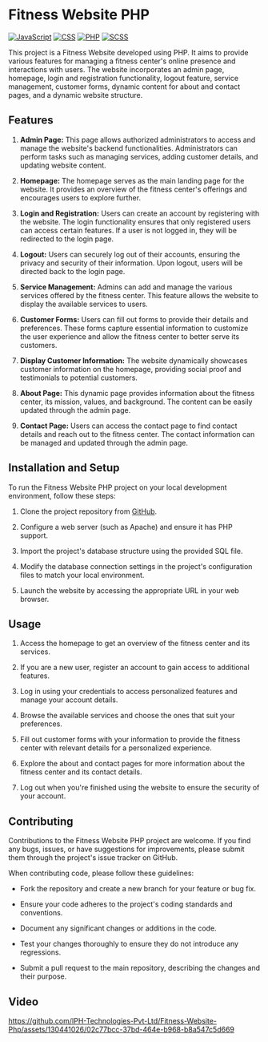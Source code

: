 # Fitness Website PHP
[![JavaScript](https://img.shields.io/badge/javascript-%2320232a.svg?style=for-the-badge&logo=javascript&logoColor=%23F7DF1E)](https://developer.mozilla.org/en-US/docs/Web/JavaScript)
[![CSS](https://img.shields.io/badge/css-%2320232a.svg?style=for-the-badge&logo=css3&logoColor=%231572B6)](https://developer.mozilla.org/en-US/docs/Web/CSS)
[![PHP](https://img.shields.io/badge/php-%2320232a.svg?style=for-the-badge&logo=php&logoColor=%23777BB4)](https://www.php.net/)
[![SCSS](https://img.shields.io/badge/scss-%2320232a.svg?style=for-the-badge&logo=sass&logoColor=%23CC6699)](https://sass-lang.com/)


This project is a Fitness Website developed using PHP. It aims to provide various features for managing a fitness center's online presence and interactions with users. The website incorporates an admin page, homepage, login and registration functionality, logout feature, service management, customer forms, dynamic content for about and contact pages, and a dynamic website structure.

## Features

1. **Admin Page:** This page allows authorized administrators to access and manage the website's backend functionalities. Administrators can perform tasks such as managing services, adding customer details, and updating website content.

2. **Homepage:** The homepage serves as the main landing page for the website. It provides an overview of the fitness center's offerings and encourages users to explore further.

3. **Login and Registration:** Users can create an account by registering with the website. The login functionality ensures that only registered users can access certain features. If a user is not logged in, they will be redirected to the login page.

4. **Logout:** Users can securely log out of their accounts, ensuring the privacy and security of their information. Upon logout, users will be directed back to the login page.

5. **Service Management:** Admins can add and manage the various services offered by the fitness center. This feature allows the website to display the available services to users.

6. **Customer Forms:** Users can fill out forms to provide their details and preferences. These forms capture essential information to customize the user experience and allow the fitness center to better serve its customers.

7. **Display Customer Information:** The website dynamically showcases customer information on the homepage, providing social proof and testimonials to potential customers.

8. **About Page:** This dynamic page provides information about the fitness center, its mission, values, and background. The content can be easily updated through the admin page.

9. **Contact Page:** Users can access the contact page to find contact details and reach out to the fitness center. The contact information can be managed and updated through the admin page.

## Installation and Setup

To run the Fitness Website PHP project on your local development environment, follow these steps:

1. Clone the project repository from [GitHub](https://github.com/your-repository-link).

2. Configure a web server (such as Apache) and ensure it has PHP support.

3. Import the project's database structure using the provided SQL file.

4. Modify the database connection settings in the project's configuration files to match your local environment.

5. Launch the website by accessing the appropriate URL in your web browser.

## Usage

1. Access the homepage to get an overview of the fitness center and its services.

2. If you are a new user, register an account to gain access to additional features.

3. Log in using your credentials to access personalized features and manage your account details.

4. Browse the available services and choose the ones that suit your preferences.

5. Fill out customer forms with your information to provide the fitness center with relevant details for a personalized experience.

6. Explore the about and contact pages for more information about the fitness center and its contact details.

7. Log out when you're finished using the website to ensure the security of your account.

## Contributing

Contributions to the Fitness Website PHP project are welcome. If you find any bugs, issues, or have suggestions for improvements, please submit them through the project's issue tracker on GitHub.

When contributing code, please follow these guidelines:

- Fork the repository and create a new branch for your feature or bug fix.

- Ensure your code adheres to the project's coding standards and conventions.

- Document any significant changes or additions in the code.

- Test your changes thoroughly to ensure they do not introduce any regressions.

- Submit a pull request to the main repository, describing the changes and their purpose.

## Video
https://github.com/IPH-Technologies-Pvt-Ltd/Fitness-Website-Php/assets/130441026/02c77bcc-37bd-464e-b968-b8a547c5d669



